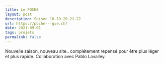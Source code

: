 ```yaml
---
title: Le POCHE
layout: post
description: Saison 18-19-20-21-22
url: https://poche---gve.ch/
date: 2021-09-01
tags: projets
permalink: false
---
```

Nouvelle saison, nouveau site.. complétement repensé pour être plus léger et plus rapide. Collaboration avec Pablo Lavalley.
